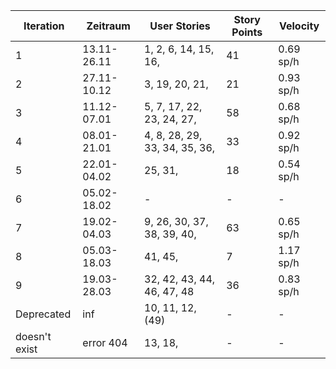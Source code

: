 |Iteration|Zeitraum|User Stories|Story Points|Velocity|
|-|-|-|-|-|
|1|13.11-26.11|1, 2, 6, 14, 15, 16, |41|0.69 sp/h|
|2|27.11-10.12|3, 19, 20, 21, |21|0.93 sp/h|
|3|11.12-07.01|5, 7, 17, 22, 23, 24, 27, |58|0.68 sp/h|
|4|08.01-21.01|4, 8, 28, 29, 33, 34, 35, 36, |33|0.92 sp/h|
|5|22.01-04.02|25, 31, |18|0.54 sp/h|
|6|05.02-18.02|-|-|-|
|7|19.02-04.03|9, 26, 30, 37, 38, 39, 40, |63|0.65 sp/h|
|8|05.03-18.03|41, 45, |7|1.17 sp/h|
|9|19.03-28.03|32, 42, 43, 44, 46, 47, 48|36|0.83 sp/h|
|Deprecated|inf|10, 11, 12, (49)|-|-|
|doesn't exist|error 404|13, 18, |-|-|

